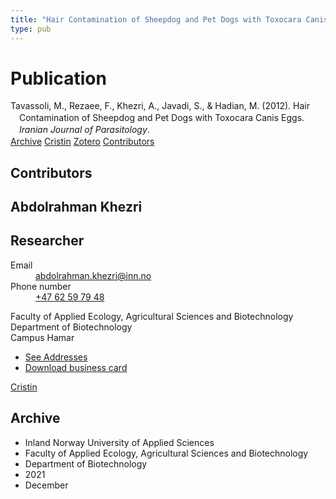 ```yaml
---
title: "Hair Contamination of Sheepdog and Pet Dogs with Toxocara Canis Eggs"
type: pub
---
```

<h1>Publication</h1>
<article id="csl-bib-container-JE45965E" class="csl-bib-container">
  <div class="csl-bib-body" style="line-height: 1.35; padding-left: 1em; text-indent:-1em;">
  <div class="csl-entry">Tavassoli, M., Rezaee, F., Khezri, A., Javadi, S., &amp; Hadian, M. (2012). Hair Contamination of Sheepdog and Pet Dogs with Toxocara Canis Eggs. <i>Iranian Journal of Parasitology</i>.</div>
</div>
  <div class="csl-bib-buttons">
    <a href="#taxonomy-article-JE45965E" class="csl-bib-button">Archive</a>
    <a href="https://app.cristin.no/results/show.jsf?id=1965736" alt="Cristin URL" class="csl-bib-button">Cristin</a>
    <a href="http://zotero.org/groups/5022929/items/JE45965E" alt="Zotero URL" class="csl-bib-button">Zotero</a>
    <a href="#contributors-article-JE45965E" class="csl-bib-button">Contributors</a>
  </div>
  <div id="csl-bib-meta-container-JE45965E"></div>
</article>
<div id="csl-bib-meta-JE45965E" class="csl-bib-meta">
  <article id="contributors-article-JE45965E" class="contributors-article">
    <h1>Contributors</h1>
    <div class="personas">
<div class="vrtx-hinn-person-card">
<div class="photo">
<i class="lar la-user-circle missing-person"></i>
</div>
<div class="info">
<hgroup><h1>Abdolrahman Khezri</h1>
<h2>Researcher</h2>
</hgroup><dl>
<dt>Email</dt>
<dd>
<a href="mailto:abdolrahman.khezri@inn.no">abdolrahman.khezri@inn.no</a>
</dd>
<dt>Phone number</dt>
<dd><a href="tel:+4762597948">
+47 62 59 79 48
</a></dd>
</dl>
<p>
Faculty of Applied Ecology, Agricultural Sciences and Biotechnology<br>
Department of Biotechnology<br>
Campus Hamar
</p>
<ul class="vrtx-hinn-links">
<li><a href="https://www.inn.no/english/find-an-employee/abdolrahman-khezri.html#vrtx-hinn-addresses">See Addresses</a></li>
<li><a href="https://www.inn.no/english/find-an-employee/abdolrahman-khezri.html?vrtx=vcf">Download business card</a></li>
</ul>
</div>
</div>
<a href="https://app.cristin.no/persons/show.jsf?id=653469" alt="Cristin URL" class="personas-cristin">Cristin</a>
</div>
  </article>
  <article id="taxonomy-article-JE45965E" class="taxonomy-article">
    <h1>Archive</h1>
    <ul>
      <li>Inland Norway University of Applied Sciences</li>
      <li>Faculty of Applied Ecology, Agricultural Sciences and Biotechnology</li>
      <li>Department of Biotechnology</li>
      <li>2021</li>
      <li>December</li>
    </ul>
  </article>
</div>
